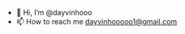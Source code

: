 - 👋 Hi, I’m @dayvinhooo
- 📫 How to reach me dayvinhooooo1@gmail.com

<!---
dayvinhooo/dayvinhooo is a ✨ special ✨ repository because its `README.md` (this file) appears on your GitHub profile.
You can click the Preview link to take a look at your changes.
--->
